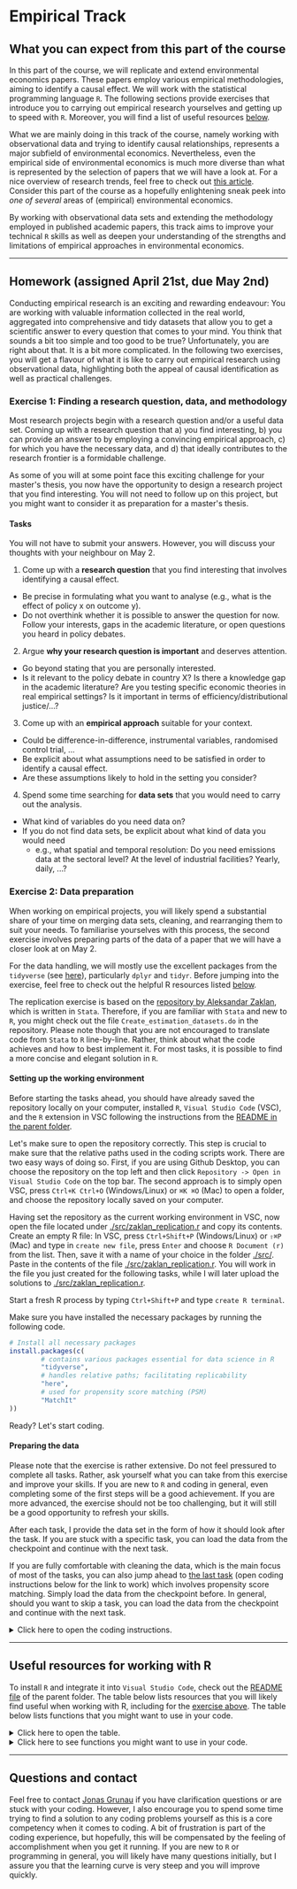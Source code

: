 # Empirical Track

## What you can expect from this part of the course

In this part of the course, we will replicate and extend environmental economics papers. These papers employ various empirical methodologies, aiming to identify a causal effect. We will work with the statistical programming language `R`. The following sections provide exercises that introduce you to carrying out empirical research yourselves and getting up to speed with `R`. Moreover, you will find a list of useful resources [below](#useful-resources-for-working-with-r).

What we are mainly doing in this track of the course, namely working with observational data and trying to identify causal relationships, represents a major subfield of environmental economics. Nevertheless, even the empirical side of environmental economics is much more diverse than what is represented by the selection of papers that we will have a look at. For a nice overview of research trends, feel free to check out [this article](https://doi.org/10.1016/j.jeem.2018.08.001). Consider this part of the course as a hopefully enlightening sneak peek into *one of several* areas of (empirical) environmental economics.

By working with observational data sets and extending the methodology employed in published academic papers, this track aims to improve your technical `R` skills as well as deepen your understanding of the strengths and limitations of empirical approaches in environmental economics.

---

## Homework (assigned April 21st, due May 2nd)

Conducting empirical research is an exciting and rewarding endeavour: You are working with valuable information collected in the real world, aggregated into comprehensive and tidy datasets that allow you to get a scientific answer to every question that comes to your mind. You think that sounds a bit too simple and too good to be true? Unfortunately, you are right about that. It is a bit more complicated. In the following two exercises, you will get a flavour of what it is like to carry out empirical research using observational data, highlighting both the appeal of causal identification as well as practical challenges.

### Exercise 1: Finding a research question, data, and methodology

Most research projects begin with a research question and/or a useful data set. Coming up with a research question that a) you find interesting, b) you can provide an answer to by employing a convincing empirical approach, c) for which you have the necessary data, and d) that ideally contributes to the research frontier is a formidable challenge.

As some of you will at some point face this exciting challenge for your master's thesis, you now have the opportunity to design a research project that you find interesting. You will not need to follow up on this project, but you might want to consider it as preparation for a master's thesis.

#### Tasks

You will not have to submit your answers. However, you will discuss your thoughts with your neighbour on May 2.

1. Come up with a **research question** that you find interesting that involves identifying a causal effect.

- Be precise in formulating what you want to analyse (e.g., what is the effect of policy x on outcome y).
- Do not overthink whether it is possible to answer the question for now. Follow your interests, gaps in the academic literature, or open questions you heard in policy debates.

2. Argue **why your research question is important** and deserves attention.

- Go beyond stating that you are personally interested.
- Is it relevant to the policy debate in country X? Is there a knowledge gap in the academic literature? Are you testing specific economic theories in real empirical settings? Is it important in terms of efficiency/distributional justice/...?

3. Come up with an **empirical approach** suitable for your context.

- Could be difference-in-difference, instrumental variables, randomised control trial, ...
- Be explicit about what assumptions need to be satisfied in order to identify a causal effect.
- Are these assumptions likely to hold in the setting you consider?

4. Spend some time searching for **data sets** that you would need to carry out the analysis.

- What kind of variables do you need data on?
- If you do not find data sets, be explicit about what kind of data you would need
  - e.g., what spatial and temporal resolution: Do you need emissions data at the sectoral level? At the level of industrial facilities? Yearly, daily, ...?

### Exercise 2: Data preparation

When working on empirical projects, you will likely spend a substantial share of your time on merging data sets, cleaning, and rearranging them to suit your needs. To familiarise yourselves with this process, the second exercise involves preparing parts of the data of a paper that we will have a closer look at on May 2.

For the data handling, we will mostly use the excellent packages from the `tidyverse` (see [here](https://www.tidyverse.org/packages/)), particularly `dplyr` and `tidyr`. Before jumping into the exercise, feel free to check out the helpful R resources listed [below](#useful-resources-for-working-with-r).

The replication exercise is based on the [repository by Aleksandar Zaklan](https://doi.org/10.3886/E152861V1), which is written in `Stata`. Therefore, if you are familiar with `Stata` and new to `R`, you might check out the file `Create_estimation_datasets.do` in the repository. Please note though that you are not encouraged to translate code from `Stata` to `R` line-by-line. Rather, think about what the code achieves and how to best implement it. For most tasks, it is possible to find a more concise and elegant solution in `R`.

#### Setting up the working environment

Before starting the tasks ahead, you should have already saved the repository locally on your computer, installed `R`, `Visual Studio Code` (VSC), and the `R` extension in VSC following the instructions from the [README in the parent folder](../README.md).

Let's make sure to open the repository correctly. This step is crucial to make sure that the relative paths used in the coding scripts work. There are two easy ways of doing so. First, if you are using Github Desktop, you can choose the repository on the top left and then click `Repository -> Open in Visual Studio Code` on the top bar. The second approach is to simply open VSC, press `Ctrl+K Ctrl+O` (Windows/Linux) or `⌘K ⌘O` (Mac) to open a folder, and choose the repository locally saved on your computer.

Having set the repository as the current working environment in VSC, now open the file located under [./src/zaklan_replication.r](./src/zaklan_replication.r) and copy its contents. Create an empty R file: In VSC, press `Ctrl+Shift+P` (Windows/Linux) or `⇧⌘P` (Mac) and type in `create new file`, press `Enter` and choose `R Document (r)` from the list. Then, save it with a name of your choice in the folder [./src/](./src/). Paste in the contents of the file [./src/zaklan_replication.r](./src/zaklan_replication.r). You will work in the file you just created for the following tasks, while I will later upload the solutions to [./src/zaklan_replication.r](./src/zaklan_replication.r).

Start a fresh R process by typing `Ctrl+Shift+P` and type `create R terminal`.

Make sure you have installed the necessary packages by running the following code.

``` r
# Install all necessary packages
install.packages(c(
        # contains various packages essential for data science in R
        "tidyverse",
        # handles relative paths; facilitating replicability
        "here",
        # used for propensity score matching (PSM)
        "MatchIt"
))
```

Ready? Let's start coding.

#### Preparing the data

Please note that the exercise is rather extensive. Do not feel pressured to complete all tasks. Rather, ask yourself what you can take from this exercise and improve your skills. If you are new to `R` and coding in general, even completing some of the first steps will be a good achievement. If you are more advanced, the exercise should not be too challenging, but it will still be a good opportunity to refresh your skills.

After each task, I provide the data set in the form of how it should look after the task. If you are stuck with a specific task, you can load the data from the checkpoint and continue with the next task.

If you are fully comfortable with cleaning the data, which is the main focus of most of the tasks, you can also jump ahead to [the last task](#task-add-propensity-scores-to-the-data) (open coding instructions below for the link to work) which involves propensity score matching. Simply load the data from the checkpoint before. In general, should you want to skip a task, you can load the data from the checkpoint and continue with the next task.

<details>
<summary> Click here to open the coding instructions. </summary>

##### Task: Loading the packages

You should now have opened the file you created in the [previous step](#setting-up-the-working-environment) and have inserted the code that was provided in [./src/zaklan_replication.r](./src/zaklan_replication.r).

Load the packages and set the reference point for relative paths by running the code from `library(tidyverse)` to `here()`. The last piece of output in the R terminal should now display the path of the repository:

``` r
> here()
[1] "C:/.../adv_env_econ_24"
```

##### Task: Loading and cleaning the EUTL data

- Import the six data sets stored under [./data/zaklan_replication](./data/zaklan_replication/). Name them after the file names without the `.csv` extension, e.g., `electricity_market_data`.
- Create a data set called `data_inst` based on the data set `eutl_oha_data`.
- Keep only the years (column `year`) between and including 2009 and 2017.
- Keep the following columns (drop the rest):

``` r
c(
        "installationidentifier",
        "account_holder",
        "registry_code",
        "installation_name",
        "year",
        "allocated",
        "verified_emiss"
)
```

- Transform `verified_emiss` to a numeric variable (keeping the name). If `verified_emiss` is one of `c("Excluded", "Not Reported")`, set it to `NA`.

<details>
<summary> If you cannot solve this task or prefer to skip it: Click here to access the data checkpoint. </summary>

The data set after this task should look like this: [./data/zaklan_replication/checkpoints/clean_eutl.csv](./data/zaklan_replication/checkpoints/clean_eutl.csv)

</details>

##### Task: Add NACE codes

- Add the data set `nace` to `data_inst`, preserving all observations (rows) in `data_inst`. Use the following variables as identifiers: `c("registry_code", "installationidentifier")`.
- Keep only observations where `nacerev2` is one of:

``` r
c(
        "35.00",
        "35.10",
        "35.11",
        "35.13",
        "35.14",
        "35.20",
        "35.21",
        "35.22",
        "35.23",
        "35.30"
)
```

- Remove observations where the country (`registry_code`) is `"GB"`.

<details>
<summary> If you cannot solve this task or prefer to skip it: Click here to access the data checkpoint. </summary>

The data set after this task should look like this: [./data/zaklan_replication/checkpoints/nace.csv](./data/zaklan_replication/checkpoints/nace.csv)

</details>

##### Task: Further cleaning and create treatment variables

- Replace `NA` values in the columns `c(verified_emiss, allocated)` with `0`.
- For `verified_emiss`, set values smaller than `10` to `0`.
- Group the data by `installationidentifier` and `registry_code` and remove the groups, in which at least one value of `verified_emiss` is `NA` or `0`. Ungroup the data.
- Create a new variable `ln_emissions` that is the natural logarithm of `verified_emiss`.
- Sort the data by `installationidentifier` and `registry_code`.
- Create one installation and one firm identifier. `inst_num` should be unique for each combination of `c("installationidentifier", "registry_code")`, while `firm_num` should be unique for each `account_holder`.
- Create the variable `treated` that should equal `1` if the country (as defined by `registry_code`) is not part of the vector below and `0` otherwise:

``` r
c(
        "BG",
        "CY",
        "CZ",
        "EE",
        "HU",
        "LT",
        "PL",
        "RO"
)
```

- Create a variable `post` that equals `1` if the year is between and including `2013` and `2017` and `0` otherwise. Create `post_treated` as the interaction of `post` and `treated`.
- Create the variables `post_2009`, `post_[...]` through `post_2017`. They should equal `1` if `year` is equal to the respective year indicated in the column name and `0` otherwise. For instance, `post_2013` should equal `1` if `year` is equal to `2013` and `0` otherwise.
- Finally, create the variables `post_2009_treated`, `post_[...]_treated` through `post_2017_treated` as the interactions of the respective `post_[...]` and `treated`.

<details>
<summary> If you cannot solve this task or prefer to skip it: Click here to access the data checkpoint. </summary>

The data set after this task should look like this: [./data/zaklan_replication/checkpoints/treat_vars.csv](./data/zaklan_replication/checkpoints/treat_vars.csv)

</details>

##### Task: Fuel type information

- Add the column `c("fuel_type")` of the data set `fuel_type_info` to `data_inst`, preserving all observations (rows) in `data_inst`. Use the following variables as identifiers: `c("installationidentifier", "registry_code")`.
- Keep only observations where `fuel_type` is one of: `c("coal", "gas")`.
- Create two new variables `coal` and `gas` that should equal `1` if `fuel_type` is equal to the respective fuel type and `0` otherwise.

<details>
<summary> If you cannot solve this task or prefer to skip it: Click here to access the data checkpoint. </summary>

The data set after this task should look like this: [./data/zaklan_replication/checkpoints/fuel_type.csv](./data/zaklan_replication/checkpoints/fuel_type.csv)

</details>

##### Task: Add identifiers for multi/single installation firms

- Create a new variable `inst_count` that counts the number of unique `installationidentifier` for each `firm_num`.
- Create a variable `one_inst_firm` that equals `1` if `inst_count` is equal to `1` and `0` otherwise. Drop `inst_count`.
- Create the variables `coal_one_inst_firm` and `gas_one_inst_firm` as the interactions of `coal` and `gas`, respectively, with `one_inst_firm`.
- Create the variables `coal_multi_inst` and `gas_multi_inst` in an analogous manner.
- Sort the data by `registry_code`, `installationidentifier`, and `year`.

<details>
<summary> If you cannot solve this task or prefer to skip it: Click here to access the data checkpoint. </summary>

The data set after this task should look like this: [./data/zaklan_replication/checkpoints/multi_single.csv](./data/zaklan_replication/checkpoints/multi_single.csv)

</details>

##### Task: Add data on electricity, GDP etc

- Add the variables `c("final_electricity_consumption", "RE", "GDP", "exports", "imports")` from the data set `electricity_market_data` to `data_inst`, preserving all observations (rows) in `data_inst`. Use the variables `c("registry_code", "year")` as identifiers.
- Create the variable `net_exports` as the difference between `exports` and `imports`, divided by `1000`; drop `exports` and `imports`.
- Merge the data set `fuel_eua_p` to `data_inst`, matching by `year`.
- Create the variables `ln_final_electricity_consumption`, `ln_RE`, and `ln_GDP` as the natural logarithms of the respective variables.

<details>
<summary> If you cannot solve this task or prefer to skip it: Click here to access the data checkpoint. </summary>

The data set after this task should look like this: [./data/zaklan_replication/checkpoints/electricity.csv](./data/zaklan_replication/checkpoints/electricity.csv)

</details>

##### Task: Add EUTL transaction data

- Add the variables `c("net_ac_ext_inst", "net_ac_tot_inst", "annual_change_bank_inst", "bank_inst")` from the data set `trading_banking_data` to `data_inst`, preserving all observations (rows) in `data_inst`. Use the variables `c("registry_code", "installationidentifier", "year")` as identifiers.
- Create the variables `annual_change_bank_inst_1000` and `net_ac_ext_inst_1000` as the respective variables divided by `1000`.

<details>
<summary> If you cannot solve this task or prefer to skip it: Click here to access the data checkpoint. </summary>

The data set after this task should look like this: [./data/zaklan_replication/checkpoints/transactions.csv](./data/zaklan_replication/checkpoints/transactions.csv)

</details>

##### Task: Prepare the data for propensity score matching

- Create a data set called `data_inst_psm` based on the data set `data_inst`.
- Keep the following variables and drop the rest:

``` r
c(
        "inst_num",
        "year",
        "ln_emissions",
        "treated",
        "coal",
        "coal_one_inst_firm",
        "coal_multi_inst",
        "gas",
        "gas_one_inst_firm",
        "gas_multi_inst"
)
```

- Reshape the data set to wide format, using `ln_emissions` as the variable to be spread and `year` as the variable to be spread by. The names of the new columns should be `ln_emissions2009`, ..., `ln_emissions2017`.
- Create a new variable `avg_ln_emissions_2009_2012` that is the average of `ln_emissions2009`, ..., `ln_emissions2012`.
- Sort the data by `inst_num`.

<details>
<summary> If you cannot solve this task or prefer to skip it: Click here to access the data checkpoint. </summary>

The data set after this task should look like this: [./data/zaklan_replication/checkpoints/psm_prep.csv](./data/zaklan_replication/checkpoints/psm_prep.csv)

</details>

##### Task: Add propensity scores to the data

- Use the package `MatchIt` to calculate propensity scores for six subsamples of `data_inst_psm` (data split by fuel type and number of installations) following the instructions below. Familiarise yourself with the functions on the [package website](https://kosukeimai.github.io/MatchIt/).
- Calculate propensity scores six times, once for each subsample. The subsamples are defined by the variables `c("coal", "coal_one_inst_firm", "coal_multi_inst", "gas", "gas_one_inst_firm", "gas_multi_inst")`. The coal subsample should contain all observations where `coal` equals `1` and so on.
- The calculation of the propensity scores should be nearest neighbour matching with replacement, discarding units from both the treated and control group if there is no common support. The matching should be based on a logit model that regresses `treated` on `avg_ln_emissions_2009_2012`.
- For each subsample, four variables should be added to the data set `data_inst_psm`:
  - `pscore_r_[subsample]`: For both treated and control units, this should contain the propensity score.
  - `matched_control_[subsample]`: For treated units, this column should indicate the `inst_num` of the matched control unit. `NA` for control units.
  - `ps_diff_[subsample]`: For treated units, this should contain the difference between the propensity score of the treated unit and the matched control unit. `NA` for control units.
  - `weight_[subsample]`: For each treated and control unit, this should be the weight as calculated by the `MatchIt` package.

<details>
<summary> If you cannot solve this task or prefer to skip it: Click here to access the data checkpoint. </summary>

The data set after this task should look like this: [./data/zaklan_replication/checkpoints/psm.csv](./data/zaklan_replication/checkpoints/psm.csv)

</details>

</details>

---

## Useful resources for working with R

To install `R` and integrate it into `Visual Studio Code`, check out the [README file](../README.md) of the parent folder. The table below lists resources that you will likely find useful when working with R, including for the [exercise above](#exercise-2-data-preparation). The table below lists functions that you might want to use in your code.

<details>
<summary> Click here to open the table. </summary>

| Resource | What is it useful for? |
| --- | --- |
| Free book on [R programming by Roger D. Peng](https://leanpub.com/rprogramming) | Good reference if you are not proficient in R yet. Focus on general R programming (not specifically data analysis), but highly useful nonetheless. If you are new to R, start here. |
| Official references for the most important [tidyverse packages](https://www.tidyverse.org/packages/) for preparing the data: [dplyr](https://dplyr.tidyverse.org/reference/index.html) and [tidyr](https://tidyr.tidyverse.org/) | When working through the [data preparation exercise](#exercise-2-data-preparation), you should check out these two pages to look up specific functions. |
| Free books by [Hadley Wickham](https://hadley.nz/)  | Hadley Wickham is one of the people behind the great [tidyverse](https://www.tidyverse.org/) universe of packages. His books are generally a good reference. |
| Free book on working with the Tidyverse by [Wright et al.](https://leanpub.com/tidyverseskillsdatascience) | The tidyverse is the workhorse for data analysis on R. The book is a comprehensive reference. |
| Lists of packages that could be useful for [econometrics](https://cran.r-project.org/web/views/Econometrics.html) and [causal inference](https://cran.r-project.org/web/views/CausalInference.html) | If you know what you want to implement, but you do not know which R packages enable you to do that, this is a good starting point. |
| [Microsoft Copilot](https://copilot.microsoft.com/) | The creative mode supposedly runs on GPT 4.0, which you do not have access to when using the free version of ChatGPT. Microsoft Copilot is great at answering your questions about R coding. Should you be seriously stuck with the exercise, give it a try. |
| [GitHub Copilot](https://github.com/features/copilot), free for students (available [here](https://education.github.com/discount_requests/application)) | A potent tool that autocompletes and explains code to you; available as a VSC extension. This is not the right tool for you if you are new to R as the suggestions are often inefficient or just wrong. At some point, however, I encourage you to check it out and find out whether it is of any use to you. |

</details>

<details>
<summary> Click here to see functions you might want to use in your code. </summary>

| Package | Functions |
| --- | --- |
| `here`|`here()`|
| `readr` | `read_csv()` |
| `dplyr` | `filter()`, `select()`, `mutate()`, `if_else()`, `case_when()`, `left_join()`, `group_by()`, `ungroup()`, `arrange()`, `rename()`, `pivot_wider()`, `across()`, `starts_with()`, `contains()`, `matches()`, `n_distinct()`, `cur_group_id()` |
| `MatchIt` | `matchit()`, `match.data()`, `get_matches()` |

</details>

---

## Questions and contact

Feel free to contact [Jonas Grunau](mailto:jonas.sebastian.grunau@uni-hamburg.de) if you have clarification questions or are stuck with your coding. However, I also encourage you to spend some time trying to find a solution to any coding problems yourself as this is a core competency when it comes to coding. A bit of frustration is part of the coding experience, but hopefully, this will be compensated by the feeling of accomplishment when you get it running. If you are new to `R` or programming in general, you will likely have many questions initially, but I assure you that the learning curve is very steep and you will improve quickly.
